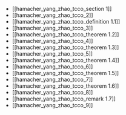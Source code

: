 - [[hamacher_yang_zhao_tcco_section 1]]
- [[hamacher_yang_zhao_tcco_2]]
- [[hamacher_yang_zhao_tcco_definition 1.1]]
- [[hamacher_yang_zhao_tcco_3]]
- [[hamacher_yang_zhao_tcco_theorem 1.2]]
- [[hamacher_yang_zhao_tcco_4]]
- [[hamacher_yang_zhao_tcco_theorem 1.3]]
- [[hamacher_yang_zhao_tcco_5]]
- [[hamacher_yang_zhao_tcco_theorem 1.4]]
- [[hamacher_yang_zhao_tcco_6]]
- [[hamacher_yang_zhao_tcco_theorem 1.5]]
- [[hamacher_yang_zhao_tcco_7]]
- [[hamacher_yang_zhao_tcco_theorem 1.6]]
- [[hamacher_yang_zhao_tcco_8]]
- [[hamacher_yang_zhao_tcco_remark 1.7]]
- [[hamacher_yang_zhao_tcco_9]]

